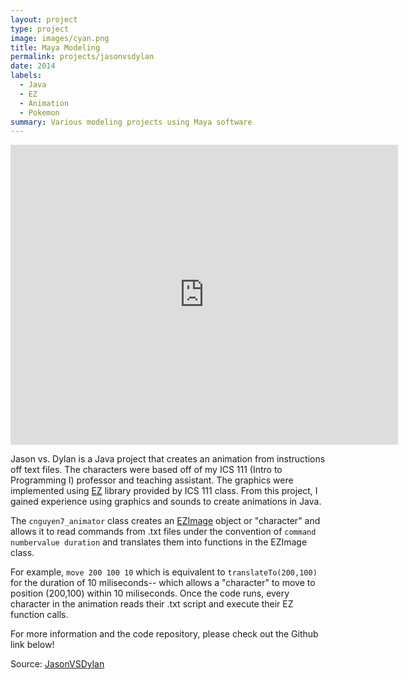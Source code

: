 ```yaml
---
layout: project
type: project
image: images/cyan.png
title: Maya Modeling
permalink: projects/jasonvsdylan
date: 2014
labels:
  - Java
  - EZ
  - Animation
  - Pokemon
summary: Various modeling projects using Maya software
---
```

<iframe width="620" height="480" src="https://www.youtube.com/embed/EqaDmNBn5KA" frameborder="0" allowfullscreen></iframe>

Jason vs. Dylan is a Java project that creates an animation from instructions off text files. The characters were based off of my ICS 111 (Intro to Programming I) professor and teaching assistant. The graphics were implemented using [EZ](http://www2.hawaii.edu/~dylank/ics111/) library provided by ICS 111 class. From this project, I gained experience using graphics and sounds to create animations in Java.

The ``cnguyen7_animator`` class creates an [EZImage](http://www2.hawaii.edu/~dylank/ics111/doc/) object or "character" and allows it to read commands from .txt files under the convention of ``command numbervalue duration`` and translates them into functions in the EZImage class.

For example, ``move 200 100 10`` which is equivalent to ``translateTo(200,100)`` for the duration of 10 miliseconds-- which allows a "character" to move to position (200,100) within 10 miliseconds. Once the code runs, every character in the animation reads their .txt script and execute their EZ function calls.

For more information and the code repository, please check out the Github link below!

Source: <a href="https://github.com/chrisnguyenhi/JasonVSDylan"><i class="large github icon"></i>JasonVSDylan</a>
